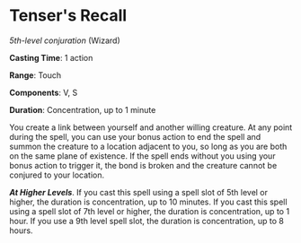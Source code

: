 # Tenser's Recall
*5th-level conjuration* (Wizard)

**Casting Time**: 1 action

**Range**: Touch

**Components**: V, S

**Duration**: Concentration, up to 1 minute

You create a link between yourself and another willing creature. At any point during the spell, you can use your bonus action to end the spell and summon the creature to a location adjacent to you, so long as you are both on the same plane of existence. If the spell ends without you using your bonus action to trigger it, the bond is broken and the creature cannot be conjured to your location.

***At Higher Levels***. If you cast this spell using a spell slot of 5th level or higher, the duration is concentration, up to 10 minutes. If you cast this spell using a spell slot of 7th level or higher, the duration is concentration, up to 1 hour. If you use a 9th level spell slot, the duration is concentration, up to 8 hours.
